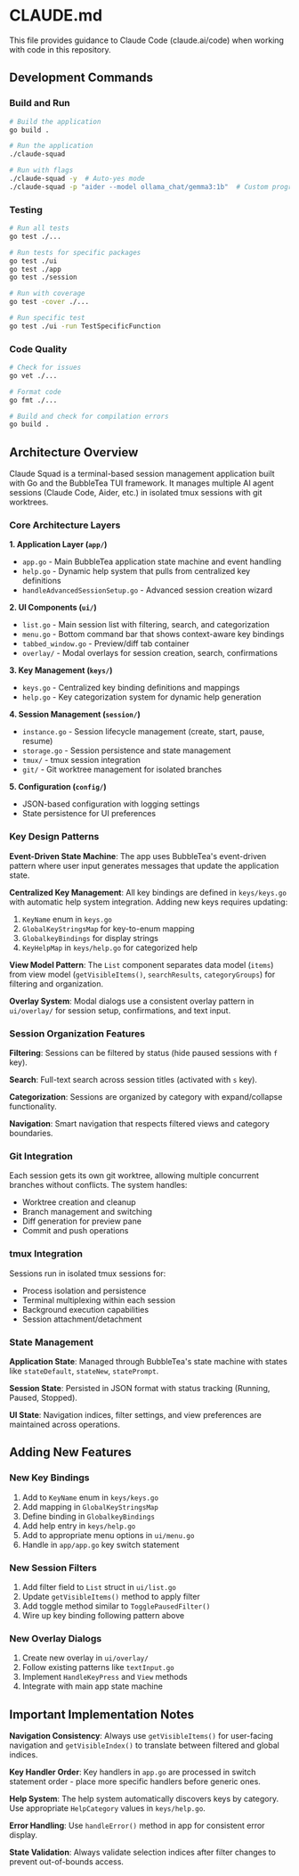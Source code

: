# CLAUDE.md

This file provides guidance to Claude Code (claude.ai/code) when working with code in this repository.

## Development Commands

### Build and Run
```bash
# Build the application
go build .

# Run the application
./claude-squad

# Run with flags
./claude-squad -y  # Auto-yes mode
./claude-squad -p "aider --model ollama_chat/gemma3:1b"  # Custom program
```

### Testing
```bash
# Run all tests
go test ./...

# Run tests for specific packages
go test ./ui
go test ./app
go test ./session

# Run with coverage
go test -cover ./...

# Run specific test
go test ./ui -run TestSpecificFunction
```

### Code Quality
```bash
# Check for issues
go vet ./...

# Format code
go fmt ./...

# Build and check for compilation errors
go build .
```

## Architecture Overview

Claude Squad is a terminal-based session management application built with Go and the BubbleTea TUI framework. It manages multiple AI agent sessions (Claude Code, Aider, etc.) in isolated tmux sessions with git worktrees.

### Core Architecture Layers

**1. Application Layer (`app/`)**
- `app.go` - Main BubbleTea application state machine and event handling
- `help.go` - Dynamic help system that pulls from centralized key definitions
- `handleAdvancedSessionSetup.go` - Advanced session creation wizard

**2. UI Components (`ui/`)**
- `list.go` - Main session list with filtering, search, and categorization
- `menu.go` - Bottom command bar that shows context-aware key bindings  
- `tabbed_window.go` - Preview/diff tab container
- `overlay/` - Modal overlays for session creation, search, confirmations

**3. Key Management (`keys/`)**
- `keys.go` - Centralized key binding definitions and mappings
- `help.go` - Key categorization system for dynamic help generation

**4. Session Management (`session/`)**
- `instance.go` - Session lifecycle management (create, start, pause, resume)
- `storage.go` - Session persistence and state management
- `tmux/` - tmux session integration
- `git/` - Git worktree management for isolated branches

**5. Configuration (`config/`)**
- JSON-based configuration with logging settings
- State persistence for UI preferences

### Key Design Patterns

**Event-Driven State Machine**: The app uses BubbleTea's event-driven pattern where user input generates messages that update the application state.

**Centralized Key Management**: All key bindings are defined in `keys/keys.go` with automatic help system integration. Adding new keys requires updating:
1. `KeyName` enum in `keys.go`
2. `GlobalKeyStringsMap` for key-to-enum mapping
3. `GlobalkeyBindings` for display strings
4. `KeyHelpMap` in `keys/help.go` for categorized help

**View Model Pattern**: The `List` component separates data model (`items`) from view model (`getVisibleItems()`, `searchResults`, `categoryGroups`) for filtering and organization.

**Overlay System**: Modal dialogs use a consistent overlay pattern in `ui/overlay/` for session setup, confirmations, and text input.

### Session Organization Features

**Filtering**: Sessions can be filtered by status (hide paused sessions with `f` key).

**Search**: Full-text search across session titles (activated with `s` key).

**Categorization**: Sessions are organized by category with expand/collapse functionality.

**Navigation**: Smart navigation that respects filtered views and category boundaries.

### Git Integration

Each session gets its own git worktree, allowing multiple concurrent branches without conflicts. The system handles:
- Worktree creation and cleanup
- Branch management and switching  
- Diff generation for preview pane
- Commit and push operations

### tmux Integration

Sessions run in isolated tmux sessions for:
- Process isolation and persistence
- Terminal multiplexing within each session
- Background execution capabilities
- Session attachment/detachment

### State Management

**Application State**: Managed through BubbleTea's state machine with states like `stateDefault`, `stateNew`, `statePrompt`.

**Session State**: Persisted in JSON format with status tracking (Running, Paused, Stopped).

**UI State**: Navigation indices, filter settings, and view preferences are maintained across operations.

## Adding New Features

### New Key Bindings
1. Add to `KeyName` enum in `keys/keys.go`
2. Add mapping in `GlobalKeyStringsMap`
3. Define binding in `GlobalkeyBindings`  
4. Add help entry in `keys/help.go`
5. Add to appropriate menu options in `ui/menu.go`
6. Handle in `app/app.go` key switch statement

### New Session Filters
1. Add filter field to `List` struct in `ui/list.go`
2. Update `getVisibleItems()` method to apply filter
3. Add toggle method similar to `TogglePausedFilter()`
4. Wire up key binding following pattern above

### New Overlay Dialogs
1. Create new overlay in `ui/overlay/`
2. Follow existing patterns like `textInput.go`
3. Implement `HandleKeyPress` and `View` methods
4. Integrate with main app state machine

## Important Implementation Notes

**Navigation Consistency**: Always use `getVisibleItems()` for user-facing navigation and `getVisibleIndex()` to translate between filtered and global indices.

**Key Handler Order**: Key handlers in `app.go` are processed in switch statement order - place more specific handlers before generic ones.

**Help System**: The help system automatically discovers keys by category. Use appropriate `HelpCategory` values in `keys/help.go`.

**Error Handling**: Use `handleError()` method in app for consistent error display.

**State Validation**: Always validate selection indices after filter changes to prevent out-of-bounds access.